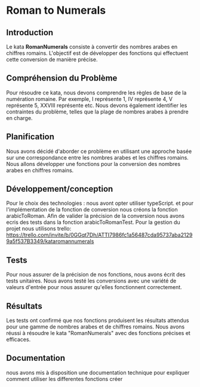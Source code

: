 # Roman to Numerals

## Introduction

Le kata **RomanNumerals** consiste à convertir des nombres arabes en chiffres romains. L'objectif est de développer des fonctions qui effectuent cette conversion de manière précise.

## Compréhension du Problème

Pour résoudre ce kata, nous devons comprendre les règles de base de la numération romaine. Par exemple, I représente 1, IV représente 4, V représente 5, XXVIII représente  etc.
Nous devons également identifier les contraintes du problème, telles que la plage de nombres arabes à prendre en charge.

## Planification

Nous avons décidé d'aborder ce problème en utilisant une approche basée sur une correspondance entre les nombres arabes et les chiffres romains.
Nous allons développer une fonctions pour la conversion des nombres arabes en chiffres romains.

## Développement/conception

Pour le choix des technologies : nous avont opter utiliser typeScript.
et pour l'implémentation de la fonction de conversion nous créons la fonction arabicToRoman.
Afin de valider la précision de la conversion nous avons ecris des tests dans la fonction arabicToRomanTest.
Pour la gestion du projet nous utilisons trello: https://trello.com/invite/b/0GGqt7Dh/ATTI7986fc1a56487cda95737aba21299a5f537B3349/kataromannumerals

## Tests

Pour nous assurer de la précision de nos fonctions, nous avons écrit des tests unitaires.
Nous avons testé les conversions avec une variété de valeurs d'entrée pour nous assurer qu'elles fonctionnent correctement.

## Résultats

Les tests ont confirmé que nos fonctions produisent les résultats attendus pour une gamme de nombres arabes et de chiffres romains.
Nous avons réussi à résoudre le kata "RomanNumerals" avec des fonctions précises et efficaces.

## Documentation
nous avons mis à disposition une documentation technique pour expliquer comment utiliser les differentes fonctions créer

